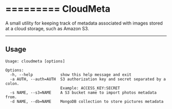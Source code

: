=========
CloudMeta
=========

A small utility for keeping track of metadata associated with images stored at a cloud storage, such as Amazon S3.

-----
Usage
-----

    Usage: cloudmeta [options]

    Options:
      -h, --help            show this help message and exit
      -a AUTH, --auth=AUTH  S3 authorization key and secret separated by a colon.
                            Example: ACCESS_KEY:SECRET
      -s NAME, --s3=NAME    A S3 bucket name to import photos metadata from.
      -d NAME, --db=NAME    MongoDB collection to store pictures metadata
